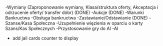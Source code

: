 -Wymiany (Zaproponowanie wymiany, Klasa/struktura oferty, Akceptacja i odrzucenie oferty/ transfer dóbr) (DONE)
-Aukcje (DONE)
-Warunki Bankructwa
-Obsługa bankructwa
-Zastawianie/Odstawianie (DONE)
-Szanse/Kasa Społeczna
-Uzupełnienie więzienia w oparciu o karty Szans/Kas Społecznych
-Przystosowanie gry do AI
-AI

- add jail cards counter to display